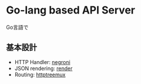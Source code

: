 # Go-lang based API Server

Go言語で

## 基本設計

- HTTP Handler: [negroni](https://github.com/codegangsta/negroni)
- JSON rendering: [render](https://github.com/unrolled/render)
- Routing: [httptreemux](https://github.com/dimfeld/httptreemux)
